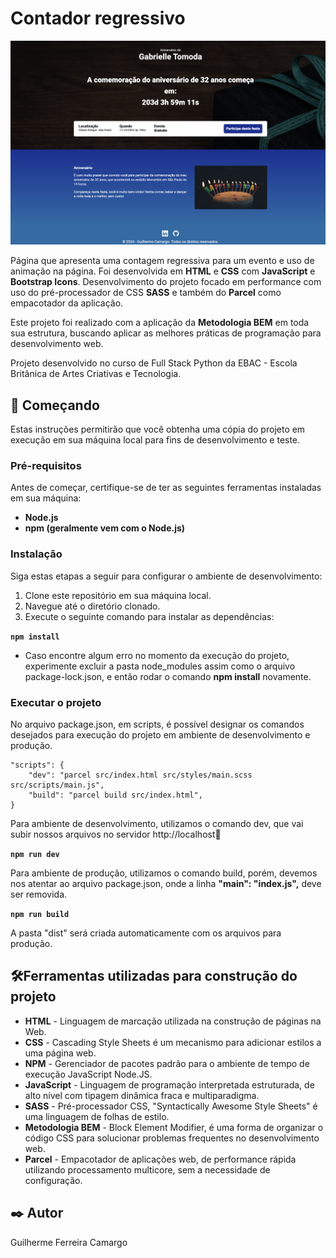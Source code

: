 # Contador regressivo

<img src="./src/images/contador.png">

Página que apresenta uma contagem regressiva para um evento e uso de animação na página. Foi desenvolvida em **HTML** e
**CSS** com **JavaScript** e **Bootstrap Icons**. Desenvolvimento do projeto focado em performance com uso do
pré-processador de CSS **SASS** e também do **Parcel** como empacotador da aplicação.

Este projeto foi realizado com a aplicação da **Metodologia BEM** em toda sua estrutura, buscando aplicar as melhores
práticas de programação para desenvolvimento web.

Projeto desenvolvido no curso de Full Stack Python da EBAC - Escola Britânica de Artes Criativas e Tecnologia.

## 🚀 Começando

Estas instruções permitirão que você obtenha uma cópia do projeto em execução em sua máquina local para fins de desenvolvimento e teste.

### Pré-requisitos

Antes de começar, certifique-se de ter as seguintes ferramentas instaladas em sua máquina:

- **Node.js**
- **npm (geralmente vem com o Node.js)**

### Instalação

Siga estas etapas a seguir para configurar o ambiente de desenvolvimento:

1. Clone este repositório em sua máquina local.
2. Navegue até o diretório clonado.
3. Execute o seguinte comando para instalar as dependências:

  **``npm install``**

* Caso encontre algum erro no momento da execução do projeto, experimente excluir a pasta node_modules assim como o arquivo package-lock.json,
e então rodar o comando **npm install** novamente.

### Executar o projeto

No arquivo package.json, em scripts, é possível designar os comandos desejados para execução do projeto em ambiente de desenvolvimento e produção.

    "scripts": {
        "dev": "parcel src/index.html src/styles/main.scss src/scripts/main.js",
        "build": "parcel build src/index.html",
    }

Para ambiente de desenvolvimento, utilizamos o comando dev, que vai subir nossos arquivos no servidor http://localhost:1234:
 
  **``npm run dev``**

Para ambiente de produção, utilizamos o comando build, porém, devemos nos atentar ao arquivo package.json, onde a linha **"main": "index.js",** deve ser removida.

  **``npm run build``**

A pasta "dist" será criada automaticamente com os arquivos para produção.

## 🛠️Ferramentas utilizadas para construção do projeto

* **HTML** - Linguagem de marcação utilizada na construção de páginas na Web.
* **CSS** - Cascading Style Sheets é um mecanismo para adicionar estilos a uma página web.
* **NPM** - Gerenciador de pacotes padrão para o ambiente de tempo de execução JavaScript Node.JS.
* **JavaScript** - Linguagem de programação interpretada estruturada, de alto nível com tipagem dinâmica fraca e multiparadigma.
* **SASS** - Pré-processador CSS, "Syntactically Awesome Style Sheets" é uma linguagem de folhas de estilo.
* **Metodologia BEM** - Block Element Modifier, é uma forma de organizar o código CSS para solucionar problemas frequentes no desenvolvimento web.
* **Parcel** - Empacotador de aplicações web, de performance rápida utilizando processamento multicore, sem a necessidade de configuração.

## ✒️ Autor

Guilherme Ferreira Camargo
